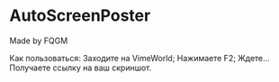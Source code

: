 # AutoScreenPoster

Made by FQGM

Как пользоваться:
Заходите на VimeWorld;
Нажимаете F2;
Ждете...
Получаете ссылку на ваш скриншот.
